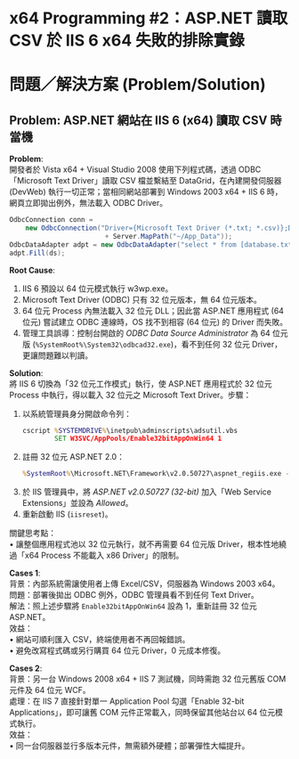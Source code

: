 # x64 Programming #2：ASP.NET 讀取 CSV 於 IIS 6 x64 失敗的排除實錄  

# 問題／解決方案 (Problem/Solution)

## Problem: ASP.NET 網站在 IIS 6 (x64) 讀取 CSV 時當機

**Problem**:  
開發者於 Vista x64 + Visual Studio 2008 使用下列程式碼，透過 ODBC「Microsoft Text Driver」讀取 CSV 檔並繫結至 DataGrid，在內建開發伺服器 (DevWeb) 執行一切正常；當相同網站部署到 Windows 2003 x64 + IIS 6 時，網頁立即拋出例外，無法載入 ODBC Driver。  

```csharp
OdbcConnection conn =
    new OdbcConnection("Driver={Microsoft Text Driver (*.txt; *.csv)};DBQ=" 
                        + Server.MapPath("~/App_Data"));
OdbcDataAdapter adpt = new OdbcDataAdapter("select * from [database.txt]", conn);
adpt.Fill(ds);
```

**Root Cause**:  
1. IIS 6 預設以 64 位元模式執行 w3wp.exe。  
2. Microsoft Text Driver (ODBC) 只有 32 位元版本，無 64 位元版本。  
3. 64 位元 Process 內無法載入 32 位元 DLL；因此當 ASP.NET 應用程式 (64 位元) 嘗試建立 ODBC 連線時，OS 找不到相容 (64 位元) 的 Driver 而失敗。  
4. 管理工具誤導：控制台開啟的 *ODBC Data Source Administrator* 為 64 位元版 (`%SystemRoot%\System32\odbcad32.exe`)，看不到任何 32 位元 Driver，更讓問題難以判讀。  

**Solution**:  
將 IIS 6 切換為「32 位元工作模式」執行，使 ASP.NET 應用程式於 32 位元 Process 中執行，得以載入 32 位元之 Microsoft Text Driver。步驟：  

1. 以系統管理員身分開啟命令列：  
   ```cmd
   cscript %SYSTEMDRIVE%\inetpub\adminscripts\adsutil.vbs 
           SET W3SVC/AppPools/Enable32bitAppOnWin64 1
   ```  
2. 註冊 32 位元 ASP.NET 2.0：  
   ```cmd
   %SystemRoot%\Microsoft.NET\Framework\v2.0.50727\aspnet_regiis.exe -i
   ```  
3. 於 IIS 管理員中，將 *ASP.NET v2.0.50727 (32-bit)* 加入「Web Service Extensions」並設為 *Allowed*。  
4. 重新啟動 IIS (`iisreset`)。  

關鍵思考點：  
• 讓整個應用程式池以 32 位元執行，就不再需要 64 位元版 Driver，根本性地繞過「x64 Process 不能載入 x86 Driver」的限制。  

**Cases 1**:  
背景：內部系統需讓使用者上傳 Excel/CSV，伺服器為 Windows 2003 x64。  
問題：部署後拋出 ODBC 例外，ODBC 管理員看不到任何 Text Driver。  
解法：照上述步驟將 `Enable32bitAppOnWin64` 設為 1，重新註冊 32 位元 ASP.NET。  
效益：  
• 網站可順利匯入 CSV，終端使用者不再回報錯誤。  
• 避免改寫程式碼或另行購買 64 位元 Driver，0 元成本修復。  

**Cases 2**:  
背景：另一台 Windows 2008 x64 + IIS 7 測試機，同時需跑 32 位元舊版 COM 元件及 64 位元 WCF。  
處理：在 IIS 7 直接針對單一 Application Pool 勾選「Enable 32-bit Applications」，即可讓舊 COM 元件正常載入，同時保留其他站台以 64 位元模式執行。  
效益：  
• 同一台伺服器並行多版本元件，無需額外硬體；部署彈性大幅提升。  
